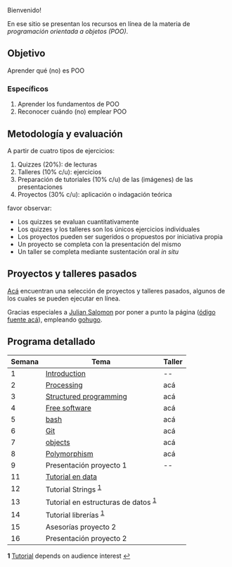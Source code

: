 Bienvenido!

En ese sitio se presentan los recursos en línea de la materia de _programación orientada a objetos (POO)_.

## Objetivo

Aprender qué (no) es POO

### Específicos

1. Aprender los fundamentos de POO
2. Reconocer cuándo (no) emplear POO

## Metodología y evaluación

A partir de cuatro tipos de ejercicios:

1. Quizzes (20%): de lecturas
2. Talleres (10% c/u): ejercicios 
3. Preparación de tutoriales (10% c/u) de las (imágenes) de las presentaciones
4. Proyectos (30% c/u): aplicación o indagación teórica

favor observar:

* Los quizzes se evaluan cuantitativamente
* Los quizzes y los talleres son los únicos ejercicios individuales
* Los proyectos pueden ser sugeridos o propuestos por iniciativa propia
* Un proyecto se completa con la presentación del mismo
* Un taller se completa mediante sustentación oral _in situ_

## Proyectos y talleres pasados

[Acá](https://objetos.github.io/projects/) encuentran una selección de proyectos y talleres pasados, algunos de los cuales se pueden ejecutar en línea.

Gracias especiales a [Julian Salomon](https://github.com/JulianSalomon) por poner a punto la página ([ódigo fuente acá](https://github.com/objetos/projects)), empleando [gohugo](https://gohugo.io/).

## Programa detallado

| Semana | Tema                                                                        | Taller                                                 |
|--------|-----------------------------------------------------------------------------|--------------------------------------------------------|
| 1      | [Introduction](https://github.com/VisualComputing/Introduction)             | --                                                     |
| 2      | [Processing](https://processing.org/)                                       | acá                                                    |
| 3      | [Structured programming](https://github.com/objetos/structured_programming) | acá                                                    |
| 4      | [Free software](https://en.wikipedia.org/wiki/Free_software)                | acá                                                    |
| 5      | [bash](https://github.com/objetos/bash/tree/gh-pages)                       | acá                                                    |
| 6      | [Git](https://github.com/VisualComputing/git)                               | acá                                                    |
| 7      | [objects](https://github.com/objetos/objects)                               | acá                                                    |
| 8      | [Polymorphism](https://github.com/objetos/polymorphism)                     | acá                                                    |
| 9      | Presentación proyecto 1                                                     | --                                                     |
| 11     | [Tutorial en data](https://github.com/objetos/data)                         |                                                        |
| 12     | Tutorial Strings <sup id="a1">[1](#f1)</sup>                                |                                                        |
| 13     | Tutorial en estructuras de datos <sup id="a1">[1](#f1)</sup>                |                                                        |
| 14     | Tutorial librerías <sup id="a1">[1](#f1)</sup>                              |                                                        |
| 15     | Asesorías proyecto 2                                                        |                                                        |
| 16     | Presentación proyecto 2                                                     |                                                        |

<b id="f1">1</b> [Tutorial](https://processing.org/tutorials/) depends on audience interest [↩](#a1)
